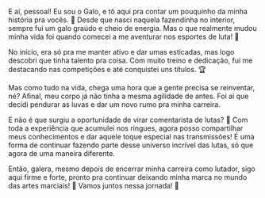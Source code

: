 E aí, pessoal! Eu sou o Galo, e tô aqui pra contar um pouquinho da minha história pra vocês. 🐓 Desde que nasci naquela fazendinha no interior, sempre fui um galo graúdo e cheio de energia. Mas o que realmente mudou minha vida foi quando comecei a me aventurar nos esportes de luta! 💪

No início, era só pra me manter ativo e dar umas esticadas, mas logo descobri que tinha talento pra coisa. Com muito treino e dedicação, fui me destacando nas competições e até conquistei uns títulos. 🏆

Mas como tudo na vida, chega uma hora que a gente precisa se reinventar, né? Afinal, meu corpo já não tinha a mesma agilidade de antes. Foi aí que decidi pendurar as luvas e dar um novo rumo pra minha carreira.

E não é que surgiu a oportunidade de virar comentarista de lutas? 🎤 Com toda a experiência que acumulei nos ringues, agora posso compartilhar meus conhecimentos e dar aquele toque especial nas transmissões! É uma forma de continuar fazendo parte desse universo incrível das lutas, só que agora de uma maneira diferente.

Então, galera, mesmo depois de encerrar minha carreira como lutador, sigo aqui firme e forte, pronto pra continuar deixando minha marca no mundo das artes marciais! 🥊 Vamos juntos nessa jornada! 🚀